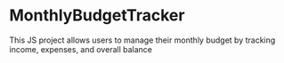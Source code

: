 # MonthlyBudgetTracker
This JS project allows users to manage their monthly budget by tracking income, expenses, and overall balance
